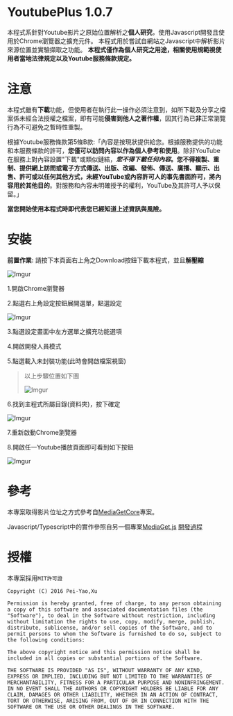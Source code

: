 # YoutubePlus 1.0.7
本程式系針對Youtube影片之原始位置解析之**個人研究**，使用Javascript開發且使用於Chrome瀏覽器之擴充元件。
本程式用於嘗試自網站之Javascript中解析影片來源位置並實驗擷取之功能。
**本程式僅作為個人研究之用途，相關使用規範視使用者當地法律規定以及Youtube服務條款規定。**

# 注意
本程式雖有**下載**功能，但使用者在執行此一操作必須注意到，如所下載及分享之檔案係未經合法授權之檔案，即有可能**侵害到他人之著作權**，因其行為已**非**正常瀏覽行為不可避免之暫時性重製。

根據Youtube服務條款第5條B款:「內容是按現狀提供給您。根據服務提供的功能和本服務條款的許可，**您僅可以訪問內容以作為個人參考和使用**。除非YouTube在服務上對內容設置"下載"或類似鏈結，***您不得下載任何內容*。您不得複製、重制、提供網上訪問或電子方式傳送、出版、改編、發佈、傳送、廣播、顯示、出售、許可或以任何其他方式，未經YouTube或內容許可人的事先書面許可，將內容用於其他目的**。對服務和內容未明確授予的權利，YouTube及其許可人予以保留。」

**當您開始使用本程式時即代表您已經知道上述資訊與風險。**

# 安裝

**前置作業:**
請按下本頁面右上角之Download按鈕下載本程式，並且**解壓縮**

![Imgur](http://i.imgur.com/an5lBfa.jpg)

1.開啟Chrome瀏覽器

2.點選右上角設定按鈕展開選單，點選設定

![Imgur](http://i.imgur.com/6HayvNJ.jpg)

3.點選設定畫面中左方選單之擴充功能選項

4.開啟開發人員模式

5.點選載入未封裝功能(此時會開啟檔案視窗)

> 以上步驟位置如下圖
>
> ![Imgur](http://i.imgur.com/J7fy6VA.jpg)

6.找到主程式所屬目錄(資料夾)，按下確定

![Imgur](http://i.imgur.com/SRjB2yh.jpg)

7.重新啟動Chrome瀏覽器

8.開啟任一Youtube播放頁面即可看到如下按鈕

![Imgur](http://i.imgur.com/7MfdxbF.jpg)

# 參考
本專案取得影片位址之方式參考自[MediaGetCore](https://github.com/XuPeiYao/MediaGetCore)專案。

Javascript/Typescript中的實作參照自另一個專案[MediaGet.js](https://github.com/XuPeiYao/MediaGet.js)
[開發過程](https://www.facebook.com/notes/%E5%BE%90%E5%9F%B9%E5%A0%AF/youtubeplus-%E9%96%8B%E7%99%BC%E9%81%8E%E7%A8%8B%E8%88%87%E7%A8%8B%E5%BC%8F%E7%A2%BC/1108908772500772)

# 授權
本專案採用`MIT許可證`

```
Copyright (C) 2016 Pei-Yao,Xu

Permission is hereby granted, free of charge, to any person obtaining a copy of this software and associated documentation files (the "Software"), to deal in the Software without restriction, including without limitation the rights to use, copy, modify, merge, publish, distribute, sublicense, and/or sell copies of the Software, and to permit persons to whom the Software is furnished to do so, subject to the following conditions:

The above copyright notice and this permission notice shall be included in all copies or substantial portions of the Software.

THE SOFTWARE IS PROVIDED "AS IS", WITHOUT WARRANTY OF ANY KIND, EXPRESS OR IMPLIED, INCLUDING BUT NOT LIMITED TO THE WARRANTIES OF MERCHANTABILITY, FITNESS FOR A PARTICULAR PURPOSE AND NONINFRINGEMENT. IN NO EVENT SHALL THE AUTHORS OR COPYRIGHT HOLDERS BE LIABLE FOR ANY CLAIM, DAMAGES OR OTHER LIABILITY, WHETHER IN AN ACTION OF CONTRACT, TORT OR OTHERWISE, ARISING FROM, OUT OF OR IN CONNECTION WITH THE SOFTWARE OR THE USE OR OTHER DEALINGS IN THE SOFTWARE.
```
